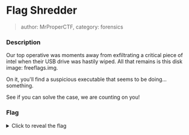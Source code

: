 # Flag Shredder
> author: MrProperCTF, category: forensics

### Description
Our top operative was moments away from exfiltrating a critical piece of intel when their USB drive was hastily wiped. All that remains is this disk image: freeflags.img.

On it, you'll find a suspicious executable that seems to be doing... something.

See if you can solve the case, we are counting on you!
### Flag
<details>
  <summary>Click to reveal the flag</summary>
  UVT{D3l3t3d_But_N0t_D3stRoy3d}
</details>
